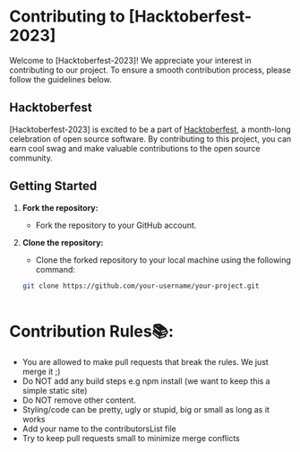 
# Contributing to [Hacktoberfest-2023]

Welcome to [Hacktoberfest-2023]! We appreciate your interest in contributing to our project. To ensure a smooth contribution process, please follow the guidelines below.

## Hacktoberfest

[Hacktoberfest-2023] is excited to be a part of [Hacktoberfest](https://hacktoberfest.digitalocean.com/), a month-long celebration of open source software. By contributing to this project, you can earn cool swag and make valuable contributions to the open source community.

## Getting Started

1. **Fork the repository:**
   - Fork the repository to your GitHub account.

2. **Clone the repository:**
   - Clone the forked repository to your local machine using the following command:

   ```bash
   git clone https://github.com/your-username/your-project.git



# Contribution Rules📚:

- You are allowed to make pull requests that break the rules. We just merge it ;)
- Do NOT add any build steps e.g npm install (we want to keep this a simple static site)
- Do NOT remove other content.
- Styling/code can be pretty, ugly or stupid, big or small as long as it works
- Add your name to the contributorsList file
- Try to keep pull requests small to minimize merge conflicts
